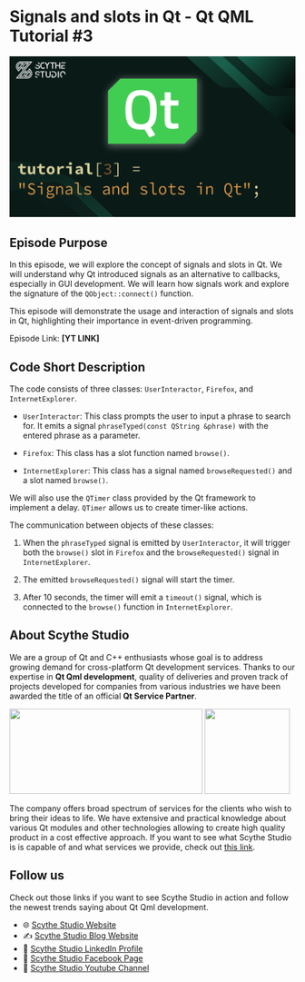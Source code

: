 # Signals and slots in Qt - Qt QML Tutorial #3

![Episode Image](episode_image.png)

## Episode Purpose
In this episode, we will explore the concept of signals and slots in Qt. We will understand why Qt introduced signals as an alternative to callbacks, especially in GUI development. We will learn how signals work and explore the signature of the `QObject::connect()` function.

This episode will demonstrate the usage and interaction of signals and slots in Qt, highlighting their importance in event-driven programming.

Episode Link: **[YT LINK]**

## Code Short Description
The code consists of three classes: `UserInteractor`, `Firefox`, and `InternetExplorer`.

- `UserInteractor`: This class prompts the user to input a phrase to search for. It emits a signal `phraseTyped(const QString &phrase)` with the entered phrase as a parameter.

- `Firefox`: This class has a slot function named `browse()`.

- `InternetExplorer`: This class has a signal named `browseRequested()` and a slot named `browse()`.

We will also use the `QTimer` class provided by the Qt framework to implement a delay. `QTimer` allows us to create timer-like actions.

The communication between objects of these classes:

1. When the `phraseTyped` signal is emitted by `UserInteractor`, it will trigger both the `browse()` slot in `Firefox` and the `browseRequested()` signal in `InternetExplorer`.

2. The emitted `browseRequested()` signal will start the timer.

3. After 10 seconds, the timer will emit a `timeout()` signal, which is connected to the `browse()` function in `InternetExplorer`.

## About Scythe Studio
We are a group of Qt and C++ enthusiasts whose goal is to address growing demand for cross-platform Qt development services. Thanks to our expertise in **Qt Qml development**, quality of deliveries and proven track of projects developed for companies from various industries we have been awarded the title of an official **Qt Service Partner**.

<span> 
<a href="https://scythe-studio.com"><img width="340" height="150" src="https://user-images.githubusercontent.com/45963332/221174257-c1e1a9d9-0efa-4b25-996b-4b364ccb325c.svg"></a>
<a href="https://clutch.co/profile/scythe-studio"><img height="150" width="150" src="https://user-images.githubusercontent.com/45963332/221174280-99b32a1d-7418-4a49-bcea-6927639cf557.png"></a>
</span>

The company offers broad spectrum of services for the clients who wish to bring their ideas to life. We have extensive and practical knowledge about various Qt modules and other technologies allowing to create high quality product in a cost effective approach. If you want to see what Scythe Studio is is capable of and what services we provide, check out [this link](https://scythe-studio.com/en/services).

## Follow us

Check out those links if you want to see Scythe Studio in action and follow the newest trends saying about Qt Qml development.

* 🌐 [Scythe Studio Website](https://scythe-studio.com/en/)
* ✍️  [Scythe Studio Blog Website](https://scythe-studio.com/en/blog)
* 👔 [Scythe Studio LinkedIn Profile](https://www.linkedin.com/company/scythestudio/mycompany/)
* 👔 [Scythe Studio Facebook Page](https://www.facebook.com/ScytheStudiio)
* 🎥 [Scythe Studio Youtube Channel](https://www.youtube.com/channel/UCf4OHosddUYcfmLuGU9e-SQ/featured)